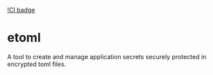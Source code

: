 [!CI badge](https://github.com/axelerator/etoml/actions/workflows/ci.yml/badge.svg)

# etoml

A tool to create and manage application secrets securely protected in encrypted toml files.

